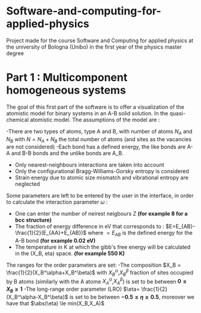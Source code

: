 # Software-and-computing-for-applied-physics
Project made for the course Software and Computing for applied physics at the university of Bologna (Unibo) in the first year of the physics master degree

# Part 1 : Multicomponent homogeneous systems

The goal of this first part of the software is to offer a visualization of the atomistic model for binary systems in an A-B solid solution. In the quasi-chemical atomistic model. The assumptions of the model are :

-There are two types of atoms, type A and B, with number of atoms $N_A$ and $N_B$ with $N=N_A + N_B$ the total number of atoms (and sites as the vacancies are not considered)
-Each bond has a defined energy, the like bonds are A-A and B-B bonds and the unlike bonds are A_B.
- Only nearest-neighbours interactions are taken into account
- Only the configurational Bragg-Williams-Gorsky entropy is considered
- Strain energy due to atomic size mismatch and vibrational entropy are neglected

Some parameters are left to be entered by the user in the interface, in order to calculate the interaction parameter $\omega$ :
- One can enter the number of neirest neigbours Z **(for example 8 for a bcc structure)**
- The fraction of energy difference in eV that corresponds to : $E=E_{AB}-\frac{1}{2}(E_{AA}+E_{AB})$ where $=E_{AB}$ is the defined energy for the A-B bond **(for example 0.02 eV)**
- The temperature in K at which the gibb's free energy will be calculated in the (X_B, eta) space. **(for example 550 K)**

The ranges for the order parameters are set:
-The composition $X_B = \frac{1}{2}(X_B^\alpha+X_B^\beta)$ with $X_B^\alpha$,$X_B^\beta$ fraction of sites occupied by B atoms (similarly with the A atome $X_A^\alpha$,$X_A^\beta$) is set to be between **$0 \le X_B \ge 1$**
-The long-range order parameter (LRO) $\eta= \frac{1}{2}(X_B^\alpha-X_B^\beta)$ is set to be between **$-0.5 \le \eta \ge 0.5$**, moreover we have that $\abs(\eta) \le min(X_B,X_A)$
